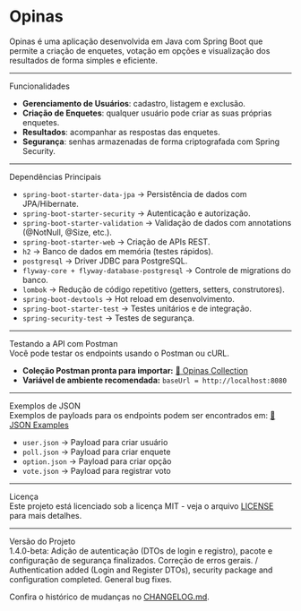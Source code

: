 # Opinas  
Opinas é uma aplicação desenvolvida em Java com Spring Boot que permite a criação de enquetes, votação em opções e visualização dos resultados de forma simples e eficiente.

---

Funcionalidades
- **Gerenciamento de Usuários**: cadastro, listagem e exclusão.
- **Criação de Enquetes**: qualquer usuário pode criar as suas próprias enquetes.
- **Resultados**: acompanhar as respostas das enquetes.
- **Segurança**: senhas armazenadas de forma criptografada com Spring Security.

---

Dependências Principais
- `spring-boot-starter-data-jpa` → Persistência de dados com JPA/Hibernate.
- `spring-boot-starter-security` → Autenticação e autorização.
- `spring-boot-starter-validation` → Validação de dados com annotations (@NotNull, @Size, etc.).
- `spring-boot-starter-web` → Criação de APIs REST.
- `h2` → Banco de dados em memória (testes rápidos).
- `postgresql` → Driver JDBC para PostgreSQL.
- `flyway-core + flyway-database-postgresql` → Controle de migrations do banco.
- `lombok` → Redução de código repetitivo (getters, setters, construtores).
- `spring-boot-devtools` → Hot reload em desenvolvimento.
- `spring-boot-starter-test` → Testes unitários e de integração.
- `spring-security-test` → Testes de segurança.

---

Testando a API com Postman  
Você pode testar os endpoints usando o Postman ou cURL.
- **Coleção Postman pronta para importar:** [📂 Opinas Collection](docs/postman/Opinas.postman_collection.json)
- **Variável de ambiente recomendada:** `baseUrl = http://localhost:8080`

---

 Exemplos de JSON  
Exemplos de payloads para os endpoints podem ser encontrados em: [📄 JSON Examples](docs/json-examples/)

- `user.json` → Payload para criar usuário
- `poll.json` → Payload para criar enquete
- `option.json` → Payload para criar opção
- `vote.json` → Payload para registrar voto

---

 Licença  
Este projeto está licenciado sob a licença MIT - veja o arquivo [LICENSE](LICENSE) para mais detalhes.

---

 Versão do Projeto  
1.4.0-beta: Adição de autenticação (DTOs de login e registro), pacote e configuração de segurança finalizados. Correção de erros gerais. / Authentication added (Login and Register DTOs), security package and configuration completed. General bug fixes.

Confira o histórico de mudanças no [CHANGELOG.md](CHANGELOG.md).
